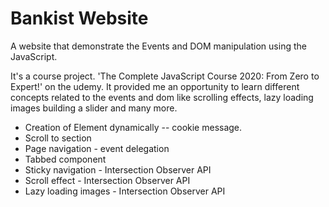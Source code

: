 # Bankist Website

A website that demonstrate the Events and DOM manipulation using the JavaScript.

It's a course project. 'The Complete JavaScript Course 2020: From Zero to Expert!' on the udemy. It provided me an opportunity to learn different concepts related to the events and dom like scrolling effects, lazy loading images building a slider and many more.

- Creation of Element dynamically -- cookie message.
- Scroll to section
- Page navigation - event delegation
- Tabbed component  
- Sticky navigation - Intersection Observer API
- Scroll effect - Intersection Observer API
- Lazy loading images - Intersection Observer API
